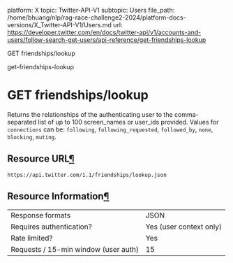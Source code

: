 platform: X
topic: Twitter-API-V1
subtopic: Users
file_path: /home/bhuang/nlp/rag-race-challenge2-2024/platform-docs-versions/X_Twitter-API-V1/Users.md
url: https://developer.twitter.com/en/docs/twitter-api/v1/accounts-and-users/follow-search-get-users/api-reference/get-friendships-lookup

GET friendships/lookup

get-friendships-lookup

# GET friendships/lookup

Returns the relationships of the authenticating user to the comma-separated list of up to 100 screen\_names or user\_ids provided. Values for `connections` can be: `following`, `following_requested`, `followed_by`, `none`, `blocking`, `muting`.

## Resource URL[¶](#resource-url "Permalink to this headline")

`https://api.twitter.com/1.1/friendships/lookup.json`

## Resource Information[¶](#resource-information "Permalink to this headline")

|     |     |
| --- | --- |
| Response formats | JSON |
| Requires authentication? | Yes (user context only) |
| Rate limited? | Yes |
| Requests / 15-min window (user auth) | 15  |